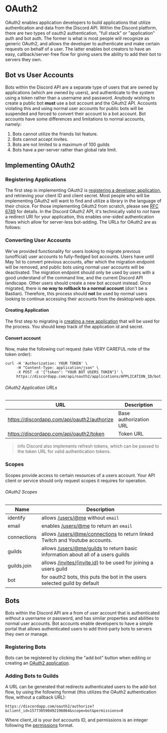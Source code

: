 # OAuth2

OAuth2 enables application developers to build applications that utilize authentication and data from the Discord API. Within the Discord platform, there are two types of oauth2 authentication, "full stack" or "application" auth and bot auth. The former is what is most people will recognize as generic OAuth2, and allows the developer to authenticate and make certain requests on behalf of a user. The latter enables bot creators to have an easy, callback/server-free flow for giving users the ability to add their bot to servers they own.

## Bot vs User Accounts

Bots within the Discord API are a separate type of users that are owned by applications (which are owned by users), and authenticate to the system using a token rather than a username and password. Anybody wishing to create a public bot **must** use a bot account and the OAuth2 API. Accounts violating this and using normal user accounts for public bots will be suspended and forced to convert their account to a bot account. Bot accounts have some differences and limitations to normal accounts, namely:

1. Bots cannot utilize the friends list feature.
2. Bots cannot accept invites.
3. Bots are not limited to a maximum of 100 guilds
4. Bots have a per-server rather than global rate limit.

## Implementing OAuth2

### Registering Applications

The first step in implementing OAuth2 is [registering a developer application](#MY_APPLICATIONS/top), and retrieving your client ID and client secret. Most people who will be implementing OAuth2 will want to find and utilize a library in the language of their choice. For those implementing OAuth2 from scratch, please see [RFC 6749](https://tools.ietf.org/html/rfc6749) for details. In the Discord OAuth2 API, it's technically valid to _not_ have a redirect URI for your application, this enables one-sided authentication flows which allow for server-less bot-adding. The URLs for OAuth2 are as follows:

### Converting User Accounts

We've provided functionality for users looking to migrate previous (unofficial) user accounts to fully-fledged bot accounts. Users have until May 1st to convert previous accounts, after which the migration endpoint will be removed, and public bots using normal user accounts will be deactivated. The migration endpoint should only be used by users with a good understand of the command line, and the current Discord API landscape. Other users should create a new bot account instead. Once migrated, there is **no way to rollback to a normal account** (don't be a Bastian). Therefore, this process should **not** be used by normal users looking to continue accessing their accounts from the desktop/web apps.

#### Creating Application

The first step to migrating is [creating a new application](#MY_APPLICATIONS/top) that will be used for the process. You should keep track of the application id and secret.

#### Convert account

Now, make the following curl request (take VERY CAREFUL note of the token order):

```
curl -H 'Authorization: YOUR TOKEN' \
     -H "Content-Type: application/json" \
     -X POST -d '{"token": "YOUR BOT USERS TOKEN"}' \
     https://discordapp.com/api/oauth2/applications/APPLICATION_ID/bot
```

###### OAuth2 Application URLs

| URL | Description |
|-----|-------------|
| https://discordapp.com/api/oauth2/authorize | Base authorization URL |
| https://discordapp.com/api/oauth2/token | Token URL |

>info
> Discord also implements refresh tokens, which can be passed to the token URL for valid authentication tokens.

### Scopes

Scopes provide access to certain resources of a users account. Your API client or service should only request scopes it requires for operation.

###### OAuth2 Scopes

| Name | Description |
|------|-------------|
| identify | allows [/users/@me](#DOCS_USER/get-current-user) without `email` |
| email | enables [/users/@me](#DOCS_USER/get-current-user) to return an `email` |
| connections | allows [/users/@me/connections](#DOCS_USER/get-user-connections) to return linked Twitch and Youtube accounts. |
| guilds | allows [/users/@me/guilds](#DOCS_USER/get-current-user-guilds) to return basic information about all of a users guilds |
| guilds.join | allows [/invites/{invite.id}](#DOCS_INVITE/accept-invite) to be used for joining a users guild |
| bot | for oauth2 bots, this puts the bot in the users selected guild by default |

## Bots

Bots within the Discord API are a from of user account that is authenticated _without_ a username or password, and has similar properties and abilities to normal user accounts. Bot accounts enable developers to have a simple portal that allows authenticated users to add third-party bots to servers they own or manage.

### Registering Bots

Bots can be registered by clicking the "add bot" button when editing or creating an [OAuth2 application](#MY_APPLICATIONS/top).

### Adding Bots to Guilds

A URL can be generated that redirects authenticated users to the add-bot flow, by using the following format (this utilizes the OAuth2 authentication flow, without a callback URL):

```
https://discordapp.com/oauth2/authorize?&client_id=157730590492196864&scope=bot&permissions=0
```

Where client_id is your _bot_ accounts ID, and permissions is an integer following the [permissions](#DOCS_PERMISSIONS/bitwise-permission-flags) format.

